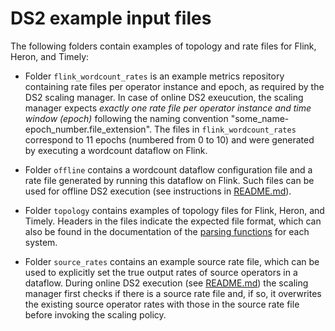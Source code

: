 # DS2 example input files 

The following folders contain examples of topology and rate files for Flink, Heron, and Timely:

* Folder `flink_wordcount_rates` is an example metrics repository containing rate files per operator instance and epoch, as required by the DS2 scaling manager. In case of online DS2 exeucution, the scaling manager expects _exactly one rate file per operator instance and time window (epoch)_ following the naming convention "some_name-epoch_number.file_extension". The files in `flink_wordcount_rates` correspond to 11 epochs (numbered from 0 to 10) and were generated by executing a wordcount dataflow on Flink.

* Folder `offline` contains a wordcount dataflow configuration file and a rate file generated by running this dataflow on Flink. Such files can be used for offline DS2 execution (see instructions in [README.md](https://github.com/strymon-system/ds2/blob/master/README.md)).

* Folder `topology` contains examples of topology files for Flink, Heron, and Timely. Headers in the files indicate the expected file format, which can also be found in the documentation of the [parsing functions](http://strymon.systems.ethz.ch/ds2/doc/ds2/dataflow/parse/index.html) for each system.

* Folder `source_rates` contains an example source rate file, which can be used to explicitly set the true output rates of source operators in a dataflow. During online DS2 execution (see [README.md](https://github.com/strymon-system/ds2/blob/master/README.md)) the scaling manager first checks if there is a source rate file and, if so, it overwrites the existing source operator rates with those in the source rate file before invoking the scaling policy.
